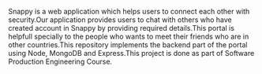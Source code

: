 Snappy is a web application which helps users to connect each other with security.Our application provides users to chat with others who have created account in Snappy by providing required details.This portal is helpfull specially to the people who wants to meet their friends who are in other countries.This repository implements the backend part of the portal using Node, MongoDB and Express.This project is done as part of Software Production Engineering Course.
